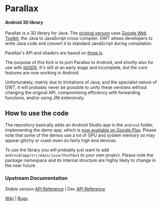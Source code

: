 Parallax
=============

#### Android 3D library ####

Parallax is a 3D library for Java. The [original version](http://parallax3d.org)
uses [Google Web Toolkit](https://developers.google.com/web-toolkit/), the
Java to JavaScript cross-compiler. GWT allows developers to write Java code
and convert it to standard JavaScript during compilation.

Parallax's API and shaders are based on
[three.js](http://github.com/mrdoob/three.js).

The purpose of this fork is to port Parallax to Android, and shortly also for
use with [libGDX](https://libgdx.badlogicgames.com/).
It's still at an early stage and incomplete, but the core features are now
working in Android.

Unfortunately, mainly due to limitations of Java, and the specialist nature of
GWT, it will probably never be possible to unify these versions without changing
the original API, compromising efficiency with forwarding functions, and/or
using JNI extensively.

## How to use the code ###

The repository basically adds an Android Studio app in the `android` folder,
implementing the demo app, which is [now available on Google
Play](https://play.google.com/store/apps/details?id=realh.co.uk.parallax3d).
Please note that some of the demos use a lot of GPU and system memory so may
appear glitchy or crash even on fairly high end devices.

To use the library you will probably just want to add
`android/app/src/main/java/thothbot` to your own project. Please note the
package namespace and its internal structure are highly likely to change in the
near future.

### Upstream Documentation ###

Stable version
[API Reference](http://thothbot.github.com/parallax/docs/index.html) 
| Dev [API Reference](http://thothbot.github.com/parallax/docs/dev/) 

[Wiki](https://github.com/thothbot/parallax/wiki) 
| [Bugs](https://github.com/thothbot/parallax/issues)

